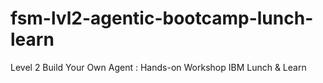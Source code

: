# fsm-lvl2-agentic-bootcamp-lunch-learn
Level 2 Build Your Own Agent : Hands-on Workshop​ IBM Lunch &amp; Learn​
